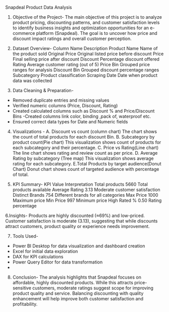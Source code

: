 Snapdeal Product Data Analysis

1. Objective of the Project-
The main objective of this project is to analyze product pricing, discounting patterns, and customer satisfaction levels to identify business insights and optimization opportunities for an e-commerce  platform (Snapdeal). The goal is to uncover how price and discount impact ratings and overall customer perception.

2. Dataset Overview-
Column Name	    Description
Product Name	  Name of the product sold
Original Price	Original listed price before discount
Price	Final     selling price after discount
Discount	      Percentage discount offered
Rating	        Average customer rating (out of 5)
Price Bin	      Grouped price ranges for analysis
Discount Bin  	Grouped discount percentage ranges
Subcategory	    Product classification
Scraping Date  	Date when product data was collected

4. Data Cleaning & Preparation-
- Removed duplicate entries and missing values
- Verified numeric columns (Price, Discount, Rating)
- Created calculated columns such as Discount % and Price/Discount Bins
-Created columns link color, binding ,pack of, waterproof etc.
- Ensured correct data types for Date and Numeric fields

4. Visualizations -
A. Discount vs count (column chart)
The chart shows the count of total products for each discount Bin.
B. Subcategory by product count(Pie chart)
This visualization shows count of products for each subcategory and their percentage.
C. Price  vs Rating(Line chart)
The line chart shows rating and review count as per price.
D. Average Rating by subcategory (Tree map)
This visualization shows  average rating  for each subcategory.
E.Total Products by  target audience(Donut Chart)
Donut chart shows count of targeted audience with percentage of total.

6. KPI Summary-
KPI           	Value	       Interpretation
Total products	5660	   Total products available
Average Rating	3.13	   Moderate customer satisfaction
Distinct Brands	754	     Different  brands for all categories
Max Price	      1000	      Maximum price
Min Price	      997	     Minimum price
High Rated %	  0.50	    Rating percentage

6.Insights-
Products are highly discounted (≈69%) and low-priced. Customer satisfaction is moderate (3.13), suggesting that while discounts attract customers, product quality or experience needs improvement.

7. Tools Used-
- Power BI Desktop for data visualization and dashboard creation
- Excel for initial data exploration
- DAX for KPI calculations
- Power Query Editor for data transformation
- 
8. Conclusion-
The analysis highlights that Snapdeal focuses on affordable, highly discounted products. While this attracts price-sensitive customers, moderate ratings suggest scope for improving product quality and service. Balancing discounting with quality enhancement will help improve both customer satisfaction and profitability.
